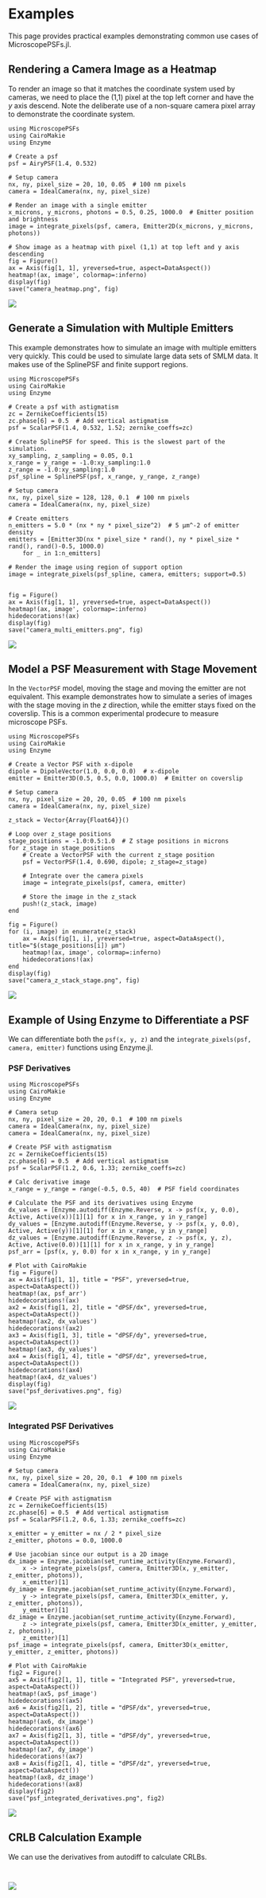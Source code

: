 # Examples

This page provides practical examples demonstrating common use cases of MicroscopePSFs.jl.

## Rendering a Camera Image as a Heatmap
To render an image so that it matches the coordinate system used by cameras, we need to place the (1,1) pixel at the top left corner and have the $y$ axis descend. Note the deliberate use of a non-square camera pixel array to demonstrate the coordinate system.

```@example camera_heatmap
using MicroscopePSFs
using CairoMakie
using Enzyme 

# Create a psf 
psf = AiryPSF(1.4, 0.532)

# Setup camera 
nx, ny, pixel_size = 20, 10, 0.05  # 100 nm pixels
camera = IdealCamera(nx, ny, pixel_size)

# Render an image with a single emitter
x_microns, y_microns, photons = 0.5, 0.25, 1000.0  # Emitter position and brightness
image = integrate_pixels(psf, camera, Emitter2D(x_microns, y_microns, photons))

# Show image as a heatmap with pixel (1,1) at top left and y axis descending
fig = Figure()
ax = Axis(fig[1, 1], yreversed=true, aspect=DataAspect())
heatmap!(ax, image', colormap=:inferno)
display(fig)
save("camera_heatmap.png", fig)
```

![](camera_heatmap.png)

## Generate a Simulation with Multiple Emitters
This example demonstrates how to simulate an image with multiple emitters very quickly. This could be used to simulate large data sets of SMLM data. It makes use of the SplinePSF and finite support regions. 

```@example multi_emitters
using MicroscopePSFs
using CairoMakie
using Enzyme 

# Create a psf with astigmatism
zc = ZernikeCoefficients(15)
zc.phase[6] = 0.5  # Add vertical astigmatism 
psf = ScalarPSF(1.4, 0.532, 1.52; zernike_coeffs=zc)

# Create SplinePSF for speed. This is the slowest part of the simulation.
xy_sampling, z_sampling = 0.05, 0.1
x_range = y_range = -1.0:xy_sampling:1.0
z_range = -1.0:xy_sampling:1.0
psf_spline = SplinePSF(psf, x_range, y_range, z_range)

# Setup camera
nx, ny, pixel_size = 128, 128, 0.1  # 100 nm pixels
camera = IdealCamera(nx, ny, pixel_size)

# Create emitters
n_emitters = 5.0 * (nx * ny * pixel_size^2)  # 5 μm^-2 of emitter density
emitters = [Emitter3D(nx * pixel_size * rand(), ny * pixel_size * rand(), rand()-0.5, 1000.0) 
    for _ in 1:n_emitters]

# Render the image using region of support option
image = integrate_pixels(psf_spline, camera, emitters; support=0.5)
  

fig = Figure()
ax = Axis(fig[1, 1], yreversed=true, aspect=DataAspect())
heatmap!(ax, image', colormap=:inferno)
hidedecorations!(ax)
display(fig)
save("camera_multi_emitters.png", fig)
```

![](camera_multi_emitters.png)

## Model a PSF Measurement with Stage Movement
In the `VectorPSF` model, moving the stage and moving the emitter are not equivalent. This example demonstrates how to simulate a series of images with the stage moving in the $z$ direction, while the emitter stays fixed on the coverslip.  This is a common experimental prodecure to measure microscope PSFs.

```@example stage_movement
using MicroscopePSFs
using CairoMakie
using Enzyme 

# Create a Vector PSF with x-dipole 
dipole = DipoleVector(1.0, 0.0, 0.0)  # x-dipole
emitter = Emitter3D(0.5, 0.5, 0.0, 1000.0)  # Emitter on coverslip

# Setup camera
nx, ny, pixel_size = 20, 20, 0.05  # 100 nm pixels
camera = IdealCamera(nx, ny, pixel_size)

z_stack = Vector{Array{Float64}}()

# Loop over z_stage positions
stage_positions = -1.0:0.5:1.0  # Z stage positions in microns
for z_stage in stage_positions
    # Create a VectorPSF with the current z_stage position
    psf = VectorPSF(1.4, 0.690, dipole; z_stage=z_stage)
    
    # Integrate over the camera pixels
    image = integrate_pixels(psf, camera, emitter)
    
    # Store the image in the z_stack
    push!(z_stack, image)
end

fig = Figure()
for (i, image) in enumerate(z_stack)
    ax = Axis(fig[1, i], yreversed=true, aspect=DataAspect(), title="$(stage_positions[i]) μm")
    heatmap!(ax, image', colormap=:inferno)
    hidedecorations!(ax)
end
display(fig)
save("camera_z_stack_stage.png", fig)
```

![](camera_z_stack_stage.png)

## Example of Using Enzyme to Differentiate a PSF
We can differentiate both the `psf(x, y, z)` and the `integrate_pixels(psf, camera, emitter)` functions using Enzyme.jl.  

### PSF Derivatives
```@example psf_derivatives
using MicroscopePSFs
using CairoMakie
using Enzyme 

# Camera setup
nx, ny, pixel_size = 20, 20, 0.1  # 100 nm pixels
camera = IdealCamera(nx, ny, pixel_size)
camera = IdealCamera(nx, ny, pixel_size)

# Create PSF with astigmatism
zc = ZernikeCoefficients(15)
zc.phase[6] = 0.5  # Add vertical astigmatism
psf = ScalarPSF(1.2, 0.6, 1.33; zernike_coeffs=zc)

# Calc derivative image 
x_range = y_range = range(-0.5, 0.5, 40)  # PSF field coordinates

# Calculate the PSF and its derivatives using Enzyme
dx_values = [Enzyme.autodiff(Enzyme.Reverse, x -> psf(x, y, 0.0), Active, Active(x))[1][1] for x in x_range, y in y_range]
dy_values = [Enzyme.autodiff(Enzyme.Reverse, y -> psf(x, y, 0.0), Active, Active(y))[1][1] for x in x_range, y in y_range]
dz_values = [Enzyme.autodiff(Enzyme.Reverse, z -> psf(x, y, z), Active, Active(0.0))[1][1] for x in x_range, y in y_range]
psf_arr = [psf(x, y, 0.0) for x in x_range, y in y_range]

# Plot with CairoMakie
fig = Figure()
ax = Axis(fig[1, 1], title = "PSF", yreversed=true, aspect=DataAspect())
heatmap!(ax, psf_arr')
hidedecorations!(ax)
ax2 = Axis(fig[1, 2], title = "dPSF/dx", yreversed=true, aspect=DataAspect())
heatmap!(ax2, dx_values')
hidedecorations!(ax2)
ax3 = Axis(fig[1, 3], title = "dPSF/dy", yreversed=true, aspect=DataAspect())
heatmap!(ax3, dy_values')
ax4 = Axis(fig[1, 4], title = "dPSF/dz", yreversed=true, aspect=DataAspect())
hidedecorations!(ax4)
heatmap!(ax4, dz_values')
display(fig)
save("psf_derivatives.png", fig)
```

![](psf_derivatives.png)

### Integrated PSF Derivatives

```@example integrated_derivatives
using MicroscopePSFs
using CairoMakie
using Enzyme 

# Setup camera
nx, ny, pixel_size = 20, 20, 0.1  # 100 nm pixels
camera = IdealCamera(nx, ny, pixel_size)

# Create PSF with astigmatism
zc = ZernikeCoefficients(15)
zc.phase[6] = 0.5  # Add vertical astigmatism
psf = ScalarPSF(1.2, 0.6, 1.33; zernike_coeffs=zc)

x_emitter = y_emitter = nx / 2 * pixel_size
z_emitter, photons = 0.0, 1000.0

# Use jacobian since our output is a 2D image
dx_image = Enzyme.jacobian(set_runtime_activity(Enzyme.Forward),
    x -> integrate_pixels(psf, camera, Emitter3D(x, y_emitter, z_emitter, photons)), 
    x_emitter)[1]
dy_image = Enzyme.jacobian(set_runtime_activity(Enzyme.Forward),
    y -> integrate_pixels(psf, camera, Emitter3D(x_emitter, y, z_emitter, photons)), 
    y_emitter)[1]
dz_image = Enzyme.jacobian(set_runtime_activity(Enzyme.Forward),
    z -> integrate_pixels(psf, camera, Emitter3D(x_emitter, y_emitter, z, photons)), 
    z_emitter)[1]
psf_image = integrate_pixels(psf, camera, Emitter3D(x_emitter, y_emitter, z_emitter, photons))

# Plot with CairoMakie
fig2 = Figure()
ax5 = Axis(fig2[1, 1], title = "Integrated PSF", yreversed=true, aspect=DataAspect())
heatmap!(ax5, psf_image')
hidedecorations!(ax5)
ax6 = Axis(fig2[1, 2], title = "dPSF/dx", yreversed=true, aspect=DataAspect())
heatmap!(ax6, dx_image')
hidedecorations!(ax6)
ax7 = Axis(fig2[1, 3], title = "dPSF/dy", yreversed=true, aspect=DataAspect())
heatmap!(ax7, dy_image')
hidedecorations!(ax7)
ax8 = Axis(fig2[1, 4], title = "dPSF/dz", yreversed=true, aspect=DataAspect())
heatmap!(ax8, dz_image')
hidedecorations!(ax8)
display(fig2)
save("psf_integrated_derivatives.png", fig2)
```

![](psf_integrated_derivatives.png)

## CRLB Calculation Example
We can use the derivatives from autodiff to calculate CRLBs. 

```@example crlb_example


```
![](crlb_example.png)